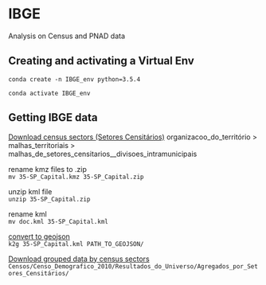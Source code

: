 # IBGE
Analysis on Census and PNAD data

## Creating and activating a Virtual Env
`conda create -n IBGE_env python=3.5.4`

`conda activate IBGE_env`

## Getting IBGE data
[Download census sectors (Setores Censitários)](https://www.ibge.gov.br/geociencias/downloads-geociencias.html)
organizacoo_do_território > malhas_territoriais > malhas_de_setores_censitarios__divisoes_intramunicipais

rename kmz files to .zip  
`mv 35-SP_Capital.kmz 35-SP_Capital.zip`

unzip kml file  
`unzip 35-SP_Capital.zip`

rename kml  
`mv doc.kml 35-SP_Capital.kml`

[convert to geojson](https://pypi.org/project/kml2geojson/)  
`k2g 35-SP_Capital.kml PATH_TO_GEOJSON/`


[Download grouped data by census sectors](https://www.ibge.gov.br/estatisticas/downloads-estatisticas.html)
`Censos/Censo_Demografico_2010/Resultados_do_Universo/Agregados_por_Setores_Censitários/`

